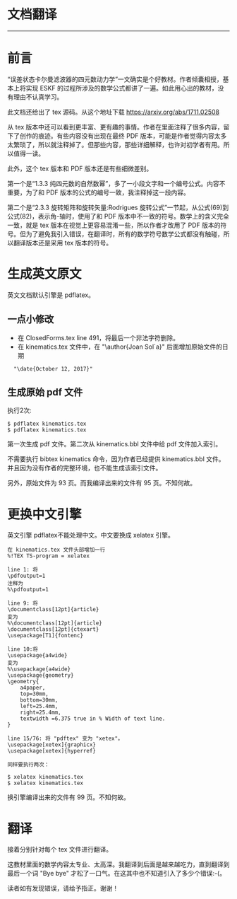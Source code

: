 # 文档翻译
* * *

# 前言
“误差状态卡尔曼滤波器的四元数动力学”一文确实是个好教材。作者倾囊相授，基本上将实现 ESKF 的过程所涉及的数学公式都讲了一遍。如此用心出的教材，没有理由不认真学习。

此文档还给出了 tex 源码。从这个地址下载 
https://arxiv.org/abs/1711.02508

从 tex 版本中还可以看到更丰富、更有趣的事情。作者在里面注释了很多内容，留下了创作的痕迹。有些内容没有出现在最终 PDF 版本，可能是作者觉得内容太多太繁琐了，所以就注释掉了。但那些内容，那些详细解释，也许对初学者有用。所以值得一读。

此外，这个 tex 版本和 PDF 版本还是有些细微差别。

第一个是“1.3.3 纯四元数的自然数幂”，多了一小段文字和一个编号公式。内容不重要，为了和 PDF 版本的公式的编号一致，我注释掉这一段内容。

第二个是“2.3.3 旋转矩阵和旋转矢量:Rodrigues 旋转公式”一节起，从公式(69)到公式(82)，表示角-轴时，使用了和 PDF 版本中不一致的符号。数学上的含义完全一致，就是 tex 版本在视觉上更容易混淆一些，所以作者才改用了 PDF 版本的符号。但为了避免我引入错误，在翻译时，所有的数学符号数学公式都没有触碰，所以翻译版本还是采用 tex 版本的符号。

# 生成英文原文
英文文档默认引擎是 pdflatex。

## 一点小修改
* 在 ClosedForms.tex line 491，将最后一个非法字符删除。
* 在 kinematics.tex 文件中，在 "\author{Joan Sol\`a}" 后面增加原始文件的日期
```
  "\date{October 12, 2017}"
```

## 生成原始 pdf 文件
执行2次:
```
$ pdflatex kinematics.tex
$ pdflatex kinematics.tex
```

第一次生成 pdf 文件。第二次从 kinematics.bbl 文件中给 pdf 文件加入索引。

不需要执行 bibtex kinematics 命令，因为作者已经提供 kinematics.bbl 文件。并且因为没有作者的完整环境，也不能生成该索引文件。

另外，原始文件为 93 页。而我编译出来的文件有 95 页。不知何故。

# 更换中文引擎
英文引擎 pdflatex不能处理中文。中文要换成 xelatex 引擎。

```
在 kinematics.tex 文件头部增加一行
%!TEX TS-program = xelatex

line 1: 将
\pdfoutput=1
注释为
%\pdfoutput=1

line 9: 将
\documentclass[12pt]{article}
变为
%\documentclass[12pt]{article}
\documentclass[12pt]{ctexart}
\usepackage[T1]{fontenc}

line 10:将
\usepackage{a4wide}
变为
%\usepackage{a4wide}
\usepackage{geometry}
\geometry{
    a4paper,
    top=30mm,
    bottom=30mm,
    left=25.4mm,
    right=25.4mm,
    textwidth =6.375 true in % Width of text line.
}

line 15/76: 将 "pdftex" 变为 "xetex"。 
\usepackage[xetex]{graphicx}
\usepackage[xetex]{hyperref}

同样要执行两次：

$ xelatex kinematics.tex
$ xelatex kinematics.tex
```

换引擎编译出来的文件有 99 页。不知何故。

# 翻译

接着分别针对每个 tex 文件进行翻译。

这教材里面的数学内容太专业、太高深。我翻译到后面是越来越吃力，直到翻译到最后一个词 "Bye bye" 才松了一口气。在这其中也不知道引入了多少个错误:-(。

读者如有发现错误，请给予指正。谢谢！
